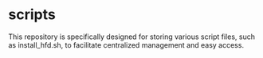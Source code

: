 # scripts
This repository is specifically designed for storing various script files, such as install_hfd.sh, to facilitate centralized management and easy access.
